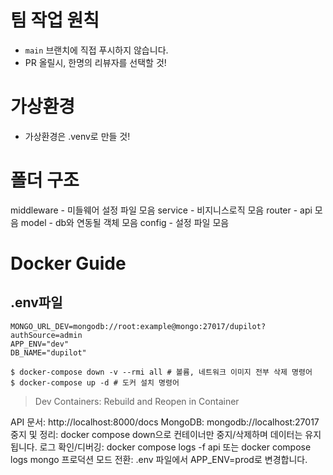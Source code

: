 # 팀 작업 원칙

- `main` 브랜치에 직접 푸시하지 않습니다.
- PR 올릴시, 한명의 리뷰자를 선택할 것!

# 가상환경
- 가상환경은 .venv로 만들 것!

# 폴더 구조
middleware - 미들웨어 설정 파일 모음
service - 비지니스로직 모음
router - api 모음
model - db와 연동될 객체 모음
config - 설정 파일 모음

# Docker Guide

## .env파일
```env
MONGO_URL_DEV=mongodb://root:example@mongo:27017/dupilot?authSource=admin
APP_ENV="dev"
DB_NAME="dupilot"
```

```shell
$ docker-compose down -v --rmi all # 볼륨, 네트워크 이미지 전부 삭제 명령어
$ docker-compose up -d # 도커 설치 명령어
```

> Dev Containers: Rebuild and Reopen in Container

API 문서: http://localhost:8000/docs
MongoDB: mongodb://localhost:27017
중지 및 정리: docker compose down으로 컨테이너만 중지/삭제하며 데이터는 유지됩니다.
로그 확인/디버깅: docker compose logs -f api 또는 docker compose logs mongo
프로덕션 모드 전환: .env 파일에서 APP_ENV=prod로 변경합니다.
